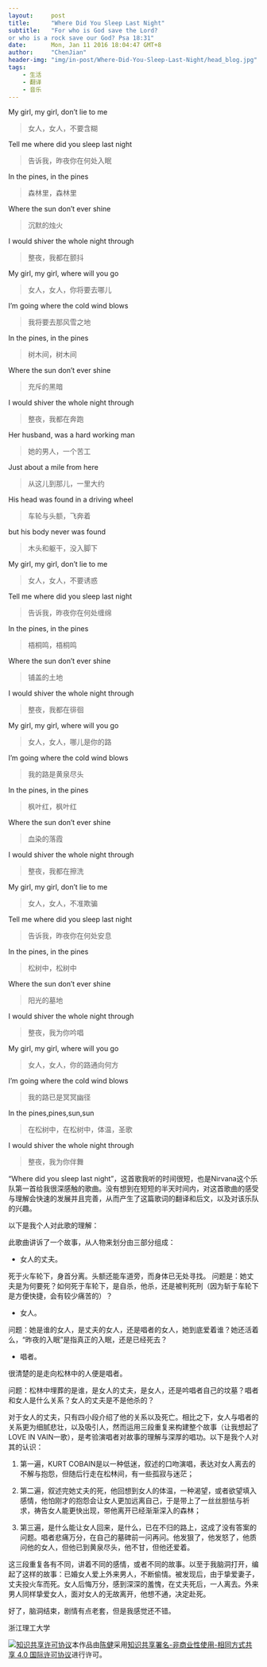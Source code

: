 ```yaml
---
layout:     post
title:      "Where Did You Sleep Last Night"
subtitle:   "For who is God save the Lord?
or who is a rock save our God? Psa 18:31"
date:       Mon, Jan 11 2016 18:04:47 GMT+8
author:     "ChenJian"
header-img: "img/in-post/Where-Did-You-Sleep-Last-Night/head_blog.jpg"
tags:
    - 生活
    - 翻译
    - 音乐
---
```


My girl, my girl, don’t lie to me

> 女人，女人，不要含糊

Tell me where did you sleep last night

> 告诉我，昨夜你在何处入眠

In the pines, in the pines

> 森林里，森林里

Where the sun don’t ever shine

> 沉默的烛火

I would shiver the whole night through

> 整夜，我都在颤抖

My girl, my girl, where will you go

> 女人，女人，你将要去哪儿

I’m going where the cold wind blows

> 我将要去那风雪之地

In the pines, in the pines

> 树木间，树木间

Where the sun don’t ever shine

> 充斥的黑暗

I would shiver the whole night through

> 整夜，我都在奔跑

Her husband, was a hard working man

> 她的男人，一个苦工

Just about a mile from here

> 从这儿到那儿，一里大约

His head was found in a driving wheel

> 车轮与头额，飞奔着

but his body never was found

> 木头和躯干，没入脚下

My girl, my girl, don’t lie to me

> 女人，女人，不要诱惑

Tell me where did you sleep last night

> 告诉我，昨夜你在何处缠绵

In the pines, in the pines

> 梧桐鸣，梧桐鸣

Where the sun don’t ever shine

> 铺盖的土地

I would shiver the whole night through

> 整夜，我都在徘徊

My girl, my girl, where will you go

> 女人，女人，哪儿是你的路

I’m going where the cold wind blows

> 我的路是黄泉尽头

In the pines, in the pines

> 枫叶红，枫叶红

Where the sun don’t ever shine

> 血染的落霞

I would shiver the whole night through

> 整夜，我都在擦洗

My girl, my girl, don’t lie to me

> 女人，女人，不准欺骗

Tell me where did you sleep last night

> 告诉我，昨夜你在何处安息

In the pines, in the pines

> 松树中，松树中

Where the sun don’t ever shine

> 阳光的墓地

I would shiver the whole night through

> 整夜，我为你吟唱

My girl, my girl, where will you go

> 女人，女人，你的路通向何方

I’m going where the cold wind blows

> 我的路已是冥冥幽径

In the pines,pines,sun,sun

> 在松树中，在松树中，体温，圣歌

I would shiver the whole night through

> 整夜，我为你伴舞


“Where did you sleep last night”，这首歌我听的时间很短，也是Nirvana这个乐队第一首给我很深感触的歌曲。没有想到在短短的半天时间内，对这首歌曲的感受与理解会快速的发展并且完善，从而产生了这篇歌词的翻译和后文，以及对该乐队的兴趣。

以下是我个人对此歌的理解：

此歌曲讲诉了一个故事，从人物来划分由三部分组成：

- 女人的丈夫。

死于火车轮下，身首分离。头额还能车道旁，而身体已无处寻找。
问题是：她丈夫是为何要死？如何死于车轮下，是自杀，他杀，还是被判死刑（因为斩于车轮下是方便快捷，会有较少痛苦的）？

- 女人。

问题：她是谁的女人，是丈夫的女人，还是唱者的女人，她到底爱着谁？她还活着么，“昨夜的入眠”是指真正的入眠，还是已经死去？

- 唱者。

很清楚的是走向松林中的人便是唱者。

问题：松林中埋葬的是谁，是女人的丈夫，是女人，还是吟唱者自己的坟墓？唱者和女人是什么关系？女人的丈夫是不是他杀的？

对于女人的丈夫，只有四小段介绍了他的关系以及死亡。相比之下，女人与唱者的关系更为细腻悲壮，以及吸引人，然而运用三段重复来构建整个故事（让我想起了LOVE IN VAIN一歌），是考验演唱者对故事的理解与深厚的唱功。以下是我个人对其的认识：

1.	第一遍，KURT COBAIN是以一种低迷，叙述的口吻演唱，表达对女人离去的不解与抱怨，但随后行走在松林间，有一些孤寂与迷茫；

2.	第二遍，叙述完她丈夫的死，他回想到女人的体温，一种渴望，或者欲望填入感情，他怕刚才的抱怨会让女人更加远离自己，于是带上了一丝丝胆怯与祈求，祷告女人能更快出现，带他离开已经渐渐深入的森林；

3.	第三遍，是什么能让女人回来，是什么，已在不归的路上，这成了没有答案的问题。唱者悲痛万分，在自己的墓碑前一问再问。他发狠了，他发怒了，他质问他的女人，但他已到黄泉尽头，他不甘，但他还爱着。

这三段重复各有不同，讲着不同的感情，或者不同的故事。以至于我脑洞打开，编起了这样的故事：已婚女人爱上外来男人，不断偷情。被发现后，由于挚爱妻子，丈夫投火车而死。女人后悔万分，感到深深的羞愧，在丈夫死后，一人离去。外来男人同样挚爱女人，面对女人的无故离开，他想不通，决定赴死。

好了，脑洞结束，剧情有点老套，但是我感觉还不错。

浙江理工大学


<a rel="license" href="http://creativecommons.org/licenses/by-nc-sa/4.0/"><img alt="知识共享许可协议" style="border-width:0" src="https://i.creativecommons.org/l/by-nc-sa/4.0/88x31.png" /></a>本作品由<a xmlns:cc="http://creativecommons.org/ns#" href="https://o-my-chenjian.com/2016/01/11/Where-Did-You-Sleep-Last-Night/" property="cc:attributionName" rel="cc:attributionURL">陈健</a>采用<a rel="license" href="http://creativecommons.org/licenses/by-nc-sa/4.0/">知识共享署名-非商业性使用-相同方式共享 4.0 国际许可协议</a>进行许可。

